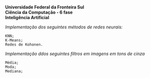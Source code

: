 <b>Universidade Federal da Fronteira Sul</b><br>
<b>Ciência da Computação - 6 fase</b><br>
<b>Inteligência Artificial</b><br>

<i>Implementação dos seguintes métodos de redes neurais:</i>

	KNN;
	K-Means;
	Redes de Kohonen.

<i>Implementação ddos seguintes filtros em imagens em tons de cinza</i>

	Média;
	Moda;
	Mediana;
